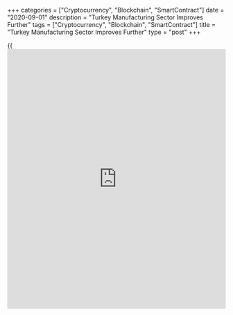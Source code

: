 +++
categories = ["Cryptocurrency", "Blockchain", "SmartContract"]
date = "2020-09-01"
description = "Turkey Manufacturing Sector Improves Further"
tags = ["Cryptocurrency", "Blockchain", "SmartContract"]
title = "Turkey Manufacturing Sector Improves Further"
type = "post"
+++

{{<iframe id="large-banner" src="https://www.bounty.group/#slide=4.0" width="100%" height="600" scrolling="no" style="border: 0px solid rgb(216, 221, 230); border-radius: 3px;">}}

Turkey's manufacturing sector improved for the third straight month in
August, albeit at a slower pace, survey data from IHS Markit showed on
Tuesday.

The Istanbul Chamber of Industry Turkey manufacturing Purchasing
Managers' Index, or PMI, fell to 54.3 in August from 56.9 in July. Any
reading above 50 indicates expansion in the sector.

New orders rose at the fastest pace in two-and-a-half years in August.
New export orders increased at a slower pace than total new
[business][1].

Production rose for the third straight month in August and higher output
requirement led to the rise in employment for the third month in a row.

Backlogs of work remained broadly unchanged in August and new order
growth led to an increase in the purchasing activity.

Stocks of purchase rose marginally as inputs were used to increase
production in August.

Input cost accelerated in August and the rate of inflation quickened to
the strongest since October 2018. Selling prices rose to the most in
twenty-three months.

"Turkish manufacturers were able to largely sustain the strong pace of
growth seen in the previous month during August, with the latest PMI
data suggesting that the sector continued to make inroads into the
output lost during the COVID-19 downturn," Andrew Harker, economics
director at IHS Markit, said.

For comments and feedback [contact](https://www.playgroundfx.com/contact/): editorial@rtt[news](https://www.letsplayfx.com/blog/forex-news-website/).com

[Economic News][2]

 **What parts of the world are seeing the best (and worst) economic
performances lately? Click[here][3] to check out our [Econ Scorecard][3]
and find out! See up-to-the-moment [ranking](https://www.playgroundfx.com/blog/crypto-exchange-ranking/)s for the best and worst
performers in [GDP][4], [unemployment rate][5], [inflation][6] and much
more.**

   1. www.rtt[news](https://www.letsplayfx.com/blog/forex-news-website/).com/Content/Business.aspx
   2. www.rtt[news](https://www.letsplayfx.com/blog/forex-news-website/).com/Content/EconomicNews.aspx
   3. www.rtt[news](https://www.letsplayfx.com/blog/forex-news-website/).com/economic-scorecard/world-rank/unemployment-rate/highest-performance.aspx
   4. www.rtt[news](https://www.letsplayfx.com/blog/forex-news-website/).com/economic-scorecard/world-rank/GDP/highest-performance.aspx
   5. www.rtt[news](https://www.letsplayfx.com/blog/forex-news-website/).com/economic-scorecard/world-rank/unemployment-rate/lowest-performance.aspx
   6. www.rtt[news](https://www.letsplayfx.com/blog/forex-news-website/).com/economic-scorecard/world-rank/CPI/highest-performance.aspx